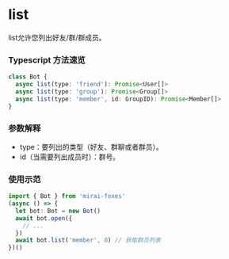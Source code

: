# list

list允许您列出好友/群/群成员。

### Typescript 方法速览

```typescript
class Bot {
  async list(type: 'friend'): Promise<User[]>
  async list(type: 'group'): Promise<Group[]>
  async list(type: 'member', id: GroupID): Promise<Member[]>
}
```

### 参数解释

- type：要列出的类型（好友、群聊或者群员）。
- id（当需要列出成员时）：群号。

### 使用示范

```typescript
import { Bot } from 'mirai-foxes'
(async () => {
  let bot: Bot = new Bot()
  await bot.open({
    // ...
  })
  await bot.list('member', 0) // 获取群员列表
})()
```
